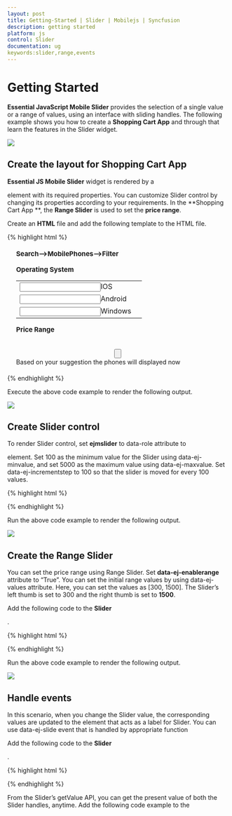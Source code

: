 ```yaml
---
layout: post
title: Getting-Started | Slider | Mobilejs | Syncfusion
description: getting started 
platform: js
control: Slider
documentation: ug
keywords:slider,range,events
---
```


# Getting Started 

**Essential JavaScript Mobile Slider** provides the selection of a single value or a range of values, using an interface with sliding handles.  The following example shows you how to create a **Shopping Cart App** and through that learn the features in the Slider widget.


![](Getting-Started_images/Getting-Started_img1.png) 

## Create the layout for Shopping Cart App

**Essential JS Mobile Slider** widget is rendered by a <div> element with its required properties. You can customize Slider control by changing its properties according to your requirements. In the **Shopping Cart App **, the **Range Slider** is used to set the **price range**.


Create an **HTML** file and add the following template to the HTML file.


{% highlight html %}

<!DOCTYPE html>
<html>
<head>
    <title>Slider</title>
    <link href="http://cdn.syncfusion.com/{{ site.releaseversion }}/js/mobile/ej.mobile.all.min.css" rel="stylesheet" />
    <script src="http://cdn.syncfusion.com/js/assets/external/jquery-3.0.0.min.js"></script>
    <script src="http://cdn.syncfusion.com/{{ site.releaseversion }}/js/mobile/ej.mobile.all.min.js"> </script>
</head>
<body>
    <div id="page" data-role="appview">
        <!-- header control -->
        <div data-role="ejmheader" data-ej-title="Shopping cart">
        </div>	
        <div id="content">
            <div id="form" style="margin: 20px;">
                <div>
                    <div>
                        <span class="text">Search-->MobilePhones-->Filter</span>
                    </div>
                    <br>
                    <span class="text">Operating System</span>
                </div>
                <!-- create check box for different OS  -->
                <div align="center" id="checkbox" style="margin-bottom: 10px">
                    <table border="0" cellpadding="6">
                        <tr>
                            <td>
                                <input id="ios" name="chkbox" data-role="ejmcheckbox" />IOS</td>
                            <td>
                        </tr>
                        <tr>
                            <td>
                                <input id="android" name="chkbox" data-role="ejmcheckbox" />Android</td>
                        </tr>
                        <tr>
                            <td>
                                <input id="windows" name="chkbox" data-role="ejmcheckbox" />Windows</td>
                            <td>
                        </tr>
                    </table>
                </div>
                <div style="margin-bottom: 10px">
                    <span class="text">Price Range</span>
                </div>
                <span id="minvalue" style="float: left;"></span>
                <span id="maxvalue" style="float: right;"></span>
                <div style="margin-top: 35px;">
                 <!—Add Slider control here-->      
                </div>
                <div align="center" style="margin-top: 20px;">
                    <input type="button" data-role="ejmbutton" data-ej-text="Submit" id="button" data-ej-touchend="ShowDialog" />
                </div>
                <!-- dialog control -->
                <div id="alertdlg" data-role="ejmdialog" data-ej-title="Dialog" data-ej-leftbuttoncaption="OK" data-ej-buttontap="alertClose">
                    <div id="dialogContent">Based on your suggestion the phones will displayed now     </div>
                </div>
            </div>
        </div>
        <!-- ScrollPanel -->
        <div data-role="ejmscrollpanel" data-ej-target="content"></div>
    </div>
    <style type="text/css">
        span.text {
            font-size: 15px;
            font-weight: bold;
        }
    </style>
</body>
</html>


{% endhighlight %}

Execute the above code example to render the following output.

![](Getting-Started_images/Getting-Started_img2.png) 



## Create Slider control

To render Slider control, set **ejmslider** to data-role attribute to <div> element. Set 100 as the minimum value for the Slider using data-ej-minvalue, and set 5000 as the maximum value using data-ej-maxvalue. Set data-ej-incrementstep to 100 so that the slider is moved for every 100 values. 

{% highlight html %}

<!-- Slider control -->

 <div id="slider" data-role="ejmslider" data-ej-minvalue="100" data-ej-maxvalue="5000" data-ej-incrementstep="100"></div>

{% endhighlight %}


Run the above code example to render the following output.

![](/mobilejs/Slider/Getting-Started_images/Getting-Started_img3.png) 


## Create the Range Slider

You can set the price range using Range Slider. Set **data-ej-enablerange** attribute to “True”. You can set the initial range values by using data-ej-values attribute. Here, you can set the values as [300, 1500]. The Slider’s left thumb is set to 300 and the right thumb is set to **1500**. 		

Add the following code to the **Slider <div>**.
 
{% highlight html %}

<!-- Slider control -->

<div id="slider" data-role="ejmslider" data-ej-minvalue="100" data-ej-maxvalue="5000" data-ej-enablerange="true" data-ej-values="[300,1500]" data-ej-incrementstep="100"></div>

{% endhighlight %}


Run the above code example to render the following output.

![](Getting-Started_images/Getting-Started_img4.png) 


## Handle events

In this scenario, when you change the Slider value, the corresponding values are updated to the <span> element that acts as a label for Slider. You can use data-ej-slide event that is handled by appropriate function 		

Add the following code to the **Slider <div>**.
 
{% highlight html %}

<!-- Slider control -->

<div id="slider" data-role="ejmslider" data-ej-minvalue="100" data-ej-maxvalue="5000" data-ej-enablerange="true" data-ej-values="[300,1500]" data-ej-slide="processOnSlide" data-ej-incrementstep="100"></div>

{% endhighlight %}

From the Slider’s getValue API, you can get the present value of both the Slider handles, anytime. Add the following code example to the <script> tag. 

{% highlight html %}
//to display the slider value in span element (label) at initialize
        $(function (args) {
            window.dialogObject = $("#alertdlg").data("ejmDialog"); //to create dialog object
            window.sliderObject = $("#slider").data("ejmSlider"); //to create slider object
            setValue("300,1500");//set slider labels at initialize 
          });
        // handling slider slide event
        function processOnSlide() {
            var value = sliderObject.getValue();// get the value of slider by using getValue API
            setValue(value);
        }
        function setValue(value) {
            var position = value.split(",");
            $("#minvalue").html("$" + position[0]); //to set left thumb value to the left span
            $("#maxvalue").html("$" +position[1]); // to set right thumb value to the right span
        }
        }


{% endhighlight %}

Run the above code example to render the following output.

![](Getting-Started_images/Getting-Started_img1.png) 

In this scenario, a dialog is displayed to provide information about the search when Submit is clicked. Add the following code to the  ** <script>** tag.


{% highlight html %}
//to display the slider value in span element (label) at initialize
//to open dialog
        function ShowDialog(args) {
            dialogObject.open(); //to show dialog
        } 
        //to close dialog
        function alertClose(args) {
            dialogObject.close(); //close dialog
        }

{% endhighlight %}


Execute the above code example to render the following output, when you click Submit.

![](Getting-Started_images/Getting-Started_img-5.png) 